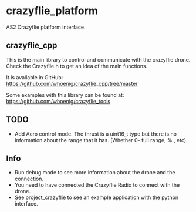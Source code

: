 # crazyflie_platform
 AS2 Crazyflie platform interface.

## crazyflie_cpp
This is the main library to control and communicate with the crazyflie drone. Check the Crazyflie.h to get an idea of the main functions.

It is avaliable in GitHub: https://github.com/whoenig/crazyflie_cpp/tree/master

Some examples with this library can be found at:
https://github.com/whoenig/crazyflie_tools

## TODO
- Add Acro control mode. The thrust is a uint16_t type but there is no information about the range that it has. (Whether 0- full range, % , etc).

## Info
- Run debug mode to see more information about the drone and the connection.
- You need to have connected the Crazyflie Radio to connect with the drone.
-  See [project_crazyflie](https://github.com/aerostack2-developers/project_crazyflie) to see an example application with the python interface.
